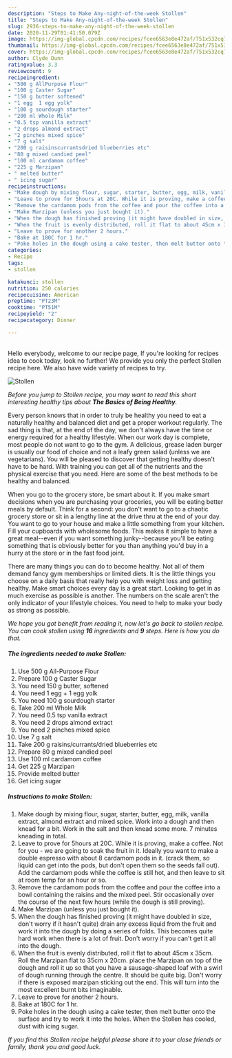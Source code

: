 ```yaml
---
description: "Steps to Make Any-night-of-the-week Stollen"
title: "Steps to Make Any-night-of-the-week Stollen"
slug: 2936-steps-to-make-any-night-of-the-week-stollen
date: 2020-11-29T01:41:50.079Z
image: https://img-global.cpcdn.com/recipes/fcee6563e8e472af/751x532cq70/stollen-recipe-main-photo.jpg
thumbnail: https://img-global.cpcdn.com/recipes/fcee6563e8e472af/751x532cq70/stollen-recipe-main-photo.jpg
cover: https://img-global.cpcdn.com/recipes/fcee6563e8e472af/751x532cq70/stollen-recipe-main-photo.jpg
author: Clyde Dunn
ratingvalue: 3.3
reviewcount: 9
recipeingredient:
- "500 g AllPurpose Flour"
- "100 g Caster Sugar"
- "150 g butter softened"
- "1 egg  1 egg yolk"
- "100 g sourdough starter"
- "200 ml Whole Milk"
- "0.5 tsp vanilla extract"
- "2 drops almond extract"
- "2 pinches mixed spice"
- "7 g salt"
- "200 g raisinscurrantsdried blueberries etc"
- "80 g mixed candied peel"
- "100 ml cardamom coffee"
- "225 g Marzipan"
- " melted butter"
- " icing sugar"
recipeinstructions:
- "Make dough by mixing flour, sugar, starter, butter, egg, milk, vanilla extract, almond extract and mixed spice. Work into a dough and then knead for a bit. Work in the salt and then knead some more. 7 minutes kneading in total."
- "Leave to prove for 5hours at 20C. While it is proving, make a coffee. Not for you - we are going to soak the fruit in it. Ideally you want to make a double espresso with about 8 cardamom pods in it. (crack them, so liquid can get into the pods, but don&#39;t open them so the seeds fall out). Add the cardamom pods while the coffee is still hot, and then leave to sit at room temp for an hour or so."
- "Remove the cardamom pods from the coffee and pour the coffee into a bowl containing the raisins and the mixed peel. Stir occasionally over the course of the next few hours (while the dough is still proving)."
- "Make Marzipan (unless you just bought it)."
- "When the dough has finished proving (it might have doubled in size, don&#39;t worry if it hasn&#39;t quite) drain any excess liquid from the fruit and work it into the dough by doing a series of folds. This becomes quite hard work when there is a lot of fruit. Don&#39;t worry if you can&#39;t get it all into the dough."
- "When the fruit is evenly distributed, roll it flat to about 45cm x 35cm. Roll the Marzipan flat to 35cm x 20cm. place the Marzipan on top of the dough and roll it up so that you have a sausage-shaped loaf with a swirl of dough running through the centre. It should be quite big. Don&#39;t worry if there is exposed marzipan sticking out the end. This will turn into the most excellent burnt bits imaginable."
- "Leave to prove for another 2 hours."
- "Bake at 180C for 1 hr."
- "Poke holes in the dough using a cake tester, then melt butter onto the surface and try to work it into the holes. When the Stollen has cooled, dust with icing sugar."
categories:
- Recipe
tags:
- stollen

katakunci: stollen 
nutrition: 250 calories
recipecuisine: American
preptime: "PT23M"
cooktime: "PT51M"
recipeyield: "2"
recipecategory: Dinner

---
```

<br>
Hello everybody, welcome to our recipe page, If you're looking for recipes idea to cook today, look no further! We provide you only the perfect Stollen recipe here. We also have wide variety of recipes to try.
<br>


![Stollen](https://img-global.cpcdn.com/recipes/fcee6563e8e472af/751x532cq70/stollen-recipe-main-photo.jpg)

<i>Before you jump to Stollen recipe, you may want to read this short interesting healthy tips about <strong>The Basics of Being Healthy</strong>.</i>

Every person knows that in order to truly be healthy you need to eat a naturally healthy and balanced diet and get a proper workout regularly. The sad thing is that, at the end of the day, we don't always have the time or energy required for a healthy lifestyle. When our work day is complete, most people do not want to go to the gym. A delicious, grease laden burger is usually our food of choice and not a leafy green salad (unless we are vegetarians). You will be pleased to discover that getting healthy doesn't have to be hard. With training you can get all of the nutrients and the physical exercise that you need. Here are some of the best methods to be healthy and balanced.

When you go to the grocery store, be smart about it. If you make smart decisions when you are purchasing your groceries, you will be eating better meals by default. Think for a second: you don't want to go to a chaotic grocery store or sit in a lengthy line at the drive thru at the end of your day. You want to go to your house and make a little something from your kitchen. Fill your cupboards with wholesome foods. This makes it simple to have a great meal--even if you want something junky--because you'll be eating something that is obviously better for you than anything you'd buy in a hurry at the store or in the fast food joint.

There are many things you can do to become healthy. Not all of them demand fancy gym memberships or limited diets. It is the little things you choose on a daily basis that really help you with weight loss and getting healthy. Make smart choices every day is a great start. Looking to get in as much exercise as possible is another. The numbers on the scale aren't the only indicator of your lifestyle choices. You need to help to make your body as strong as possible. 


<i>We hope you got benefit from reading it, now let's go back to stollen recipe. You can cook stollen using <strong>16</strong> ingredients and <strong>9</strong> steps. Here is how you do that.
</i>

##### The ingredients needed to make Stollen:

1. Use 500 g All-Purpose Flour
1. Prepare 100 g Caster Sugar
1. You need 150 g butter, softened
1. You need 1 egg + 1 egg yolk
1. You need 100 g sourdough starter
1. Take 200 ml Whole Milk
1. You need 0.5 tsp vanilla extract
1. You need 2 drops almond extract
1. You need 2 pinches mixed spice
1. Use 7 g salt
1. Take 200 g raisins/currants/dried blueberries etc
1. Prepare 80 g mixed candied peel
1. Use 100 ml cardamom coffee
1. Get 225 g Marzipan
1. Provide  melted butter
1. Get  icing sugar


##### Instructions to make Stollen:

1. Make dough by mixing flour, sugar, starter, butter, egg, milk, vanilla extract, almond extract and mixed spice. Work into a dough and then knead for a bit. Work in the salt and then knead some more. 7 minutes kneading in total.
1. Leave to prove for 5hours at 20C. While it is proving, make a coffee. Not for you - we are going to soak the fruit in it. Ideally you want to make a double espresso with about 8 cardamom pods in it. (crack them, so liquid can get into the pods, but don&#39;t open them so the seeds fall out). Add the cardamom pods while the coffee is still hot, and then leave to sit at room temp for an hour or so.
1. Remove the cardamom pods from the coffee and pour the coffee into a bowl containing the raisins and the mixed peel. Stir occasionally over the course of the next few hours (while the dough is still proving).
1. Make Marzipan (unless you just bought it).
1. When the dough has finished proving (it might have doubled in size, don&#39;t worry if it hasn&#39;t quite) drain any excess liquid from the fruit and work it into the dough by doing a series of folds. This becomes quite hard work when there is a lot of fruit. Don&#39;t worry if you can&#39;t get it all into the dough.
1. When the fruit is evenly distributed, roll it flat to about 45cm x 35cm. Roll the Marzipan flat to 35cm x 20cm. place the Marzipan on top of the dough and roll it up so that you have a sausage-shaped loaf with a swirl of dough running through the centre. It should be quite big. Don&#39;t worry if there is exposed marzipan sticking out the end. This will turn into the most excellent burnt bits imaginable.
1. Leave to prove for another 2 hours.
1. Bake at 180C for 1 hr.
1. Poke holes in the dough using a cake tester, then melt butter onto the surface and try to work it into the holes. When the Stollen has cooled, dust with icing sugar.


<i>If you find this Stollen recipe helpful please share it to your close friends or family, thank you and good luck.</i>
